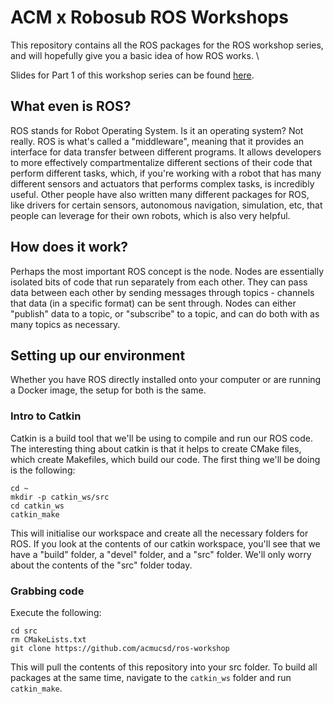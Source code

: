 # ACM x Robosub ROS Workshops
This repository contains all the ROS packages for the ROS workshop series, and will hopefully give you a basic idea of how ROS works. \

Slides for Part 1 of this workshop series can be found [here](https://acmurl.com/rosslides).

## What even is ROS? 
ROS stands for Robot Operating System. Is it an operating system? Not really. ROS is what's called a "middleware", meaning that it provides an interface for data transfer between different programs. It allows developers to more effectively compartmentalize different sections of their code that perform different tasks, which, if you're working with a robot that has many different sensors and actuators that performs complex tasks, is incredibly useful. Other people have also written many different packages for ROS, like drivers for certain sensors, autonomous navigation, simulation, etc, that people can leverage for their own robots, which is also very helpful.  

## How does it work? 
Perhaps the most important ROS concept is the node. Nodes are essentially isolated bits of code that run separately from each other. They can pass data between each other by sending messages through topics - channels that data (in a specific format) can be sent through. Nodes can either "publish" data to a topic, or "subscribe" to a topic, and can do both with as many topics as necessary. 

## Setting up our environment
Whether you have ROS directly installed onto your computer or are running a Docker image, the setup for both is the same.

### Intro to Catkin
Catkin is a build tool that we'll be using to compile and run our ROS code. The interesting thing about catkin is that it helps to create CMake files, which create Makefiles, which build our code. The first thing we'll be doing is the following: 

```
cd ~
mkdir -p catkin_ws/src
cd catkin_ws
catkin_make
```

This will initialise our workspace and create all the necessary folders for ROS. If you look at the contents of our catkin workspace, you'll see that we have a "build" folder, a "devel" folder, and a "src" folder. We'll only worry about the contents of the "src" folder today. 

### Grabbing code
Execute the following: 
```
cd src
rm CMakeLists.txt
git clone https://github.com/acmucsd/ros-workshop
```
This will pull the contents of this repository into your src folder. To build all packages at the same time, navigate to the `catkin_ws` folder and run `catkin_make`.


